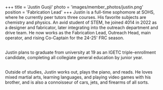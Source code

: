 +++
title = 'Justin Guoji'
photo = 'images/member_photos/justin.png'
position = 'Fabrication Lead'
+++
Justin is a full-time sophomore at SOHS, where he currently peer tutors three courses. His favorite subjects are chemistry and physics. An avid student of STEM, he joined 4014 in 2022 as a designer and fabricator, later integrating into the outreach department and drive team. He now works as the Fabrication Lead, Outreach Head, main operator, and rising Co-Captain for the 24-25' FRC season.  <br><br>

Justin plans to graduate from university at 19 as an IGETC triple-enrollment candidate, completing all collegiate general education by junior year.  <br><br>

Outside of studies, Justin works out, plays the piano, and reads. He loves mixed martial arts, learning languages, and playing video games with his brother, and is also a connoisseur of cars, jets, and firearms of all sorts.
